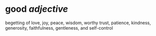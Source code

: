 # good *adjective*
begetting of love, joy, peace, wisdom, worthy trust, patience, kindness, generosity, faithfulness, gentleness, and self-control
